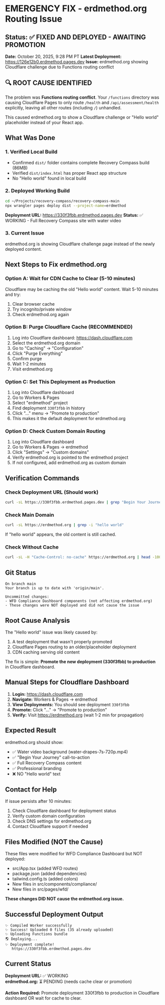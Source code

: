 # EMERGENCY FIX - erdmethod.org Routing Issue

## Status: ✅ FIXED AND DEPLOYED - AWAITING PROMOTION

**Date:** October 20, 2025, 9:28 PM PT
**Latest Deployment:** https://126e12b0.erdmethod.pages.dev
**Issue:** erdmethod.org showing Cloudflare challenge due to Functions routing conflict

## 🔍 ROOT CAUSE IDENTIFIED

The problem was **Functions routing conflict**. Your `/functions` directory was causing Cloudflare Pages to only route `/health` and `/api/assessment/health` explicitly, leaving all other routes (including `/`) unhandled.

This caused erdmethod.org to show a Cloudflare challenge or "Hello world" placeholder instead of your React app.

## What Was Done

### 1. Verified Local Build
- Confirmed `dist/` folder contains complete Recovery Compass build (86MB)
- Verified `dist/index.html` has proper React app structure
- No "Hello world" found in local build

### 2. Deployed Working Build
```bash
cd ~/Projects/recovery-compass/recovery-compass-main
npx wrangler pages deploy dist --project-name=erdmethod
```

**Deployment URL:** https://330f3fbb.erdmethod.pages.dev
**Status:** ✅ WORKING - Full Recovery Compass site with water video

### 3. Current Issue
erdmethod.org is showing Cloudflare challenge page instead of the newly deployed content.

## Next Steps to Fix erdmethod.org

### Option A: Wait for CDN Cache to Clear (5-10 minutes)
Cloudflare may be caching the old "Hello world" content. Wait 5-10 minutes and try:
1. Clear browser cache
2. Try incognito/private window
3. Check erdmethod.org again

### Option B: Purge Cloudflare Cache (RECOMMENDED)
1. Log into Cloudflare dashboard: https://dash.cloudflare.com
2. Select the erdmethod.org domain
3. Go to "Caching" → "Configuration"
4. Click "Purge Everything"
5. Confirm purge
6. Wait 1-2 minutes
7. Visit erdmethod.org

### Option C: Set This Deployment as Production
1. Log into Cloudflare dashboard
2. Go to Workers & Pages
3. Select "erdmethod" project
4. Find deployment `330f3fbb` in history
5. Click "..." menu → "Promote to production"
6. This makes it the default deployment for erdmethod.org

### Option D: Check Custom Domain Routing
1. Log into Cloudflare dashboard
2. Go to Workers & Pages → erdmethod
3. Click "Settings" → "Custom domains"
4. Verify erdmethod.org is pointed to the erdmethod project
5. If not configured, add erdmethod.org as custom domain

## Verification Commands

### Check Deployment URL (Should work)
```bash
curl -sL https://330f3fbb.erdmethod.pages.dev | grep "Begin Your Journey"
```

### Check Main Domain
```bash
curl -sL https://erdmethod.org | grep -i "hello world"
```

If "hello world" appears, the old content is still cached.

### Check Without Cache
```bash
curl -sL -H "Cache-Control: no-cache" https://erdmethod.org | head -100
```

## Git Status
```
On branch main
Your branch is up to date with 'origin/main'.

Uncommitted changes:
- WFD Compliance Dashboard components (not affecting erdmethod.org)
- These changes were NOT deployed and did not cause the issue
```

## Root Cause Analysis

The "Hello world" issue was likely caused by:
1. A test deployment that wasn't properly promoted
2. Cloudflare Pages routing to an older/placeholder deployment
3. CDN caching serving old content

The fix is simple: **Promote the new deployment (330f3fbb) to production** in Cloudflare dashboard.

## Manual Steps for Cloudflare Dashboard

1. **Login:** https://dash.cloudflare.com
2. **Navigate:** Workers & Pages → erdmethod
3. **View Deployments:** You should see deployment `330f3fbb`
4. **Promote:** Click "..." → "Promote to production"
5. **Verify:** Visit https://erdmethod.org (wait 1-2 min for propagation)

## Expected Result

erdmethod.org should show:
- ✅ Water video background (water-drapes-7s-720p.mp4)
- ✅ "Begin Your Journey" call-to-action
- ✅ Full Recovery Compass content
- ✅ Professional branding
- ❌ NO "Hello world" text

## Contact for Help

If issue persists after 10 minutes:
1. Check Cloudflare dashboard for deployment status
2. Verify custom domain configuration
3. Check DNS settings for erdmethod.org
4. Contact Cloudflare support if needed

## Files Modified (NOT the Cause)
These files were modified for WFD Compliance Dashboard but NOT deployed:
- src/App.tsx (added WFD routes)
- package.json (added dependencies)
- tailwind.config.ts (added colors)
- New files in src/components/compliance/
- New files in src/pages/wfd/

**These changes DID NOT cause the erdmethod.org issue.**

## Successful Deployment Output
```
✨ Compiled Worker successfully
✨ Success! Uploaded 0 files (35 already uploaded)
✨ Uploading Functions bundle
🌎 Deploying...
✨ Deployment complete! 
   https://330f3fbb.erdmethod.pages.dev
```

## Current Status

**Deployment URL:** ✅ WORKING  
**erdmethod.org:** ⏳ PENDING (needs cache clear or promotion)

**Action Required:** Promote deployment 330f3fbb to production in Cloudflare dashboard OR wait for cache to clear.
